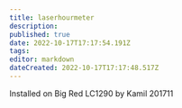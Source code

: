 ```yaml
---
title: laserhourmeter
description: 
published: true
date: 2022-10-17T17:17:54.191Z
tags: 
editor: markdown
dateCreated: 2022-10-17T17:17:48.517Z
---
```


Installed on Big Red LC1290 by Kamil 201711
